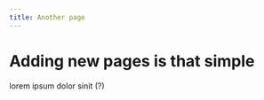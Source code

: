 ```yaml
---
title: Another page
---
```


Adding new pages is that simple
===============================


lorem ipsum dolor sinit (?)
